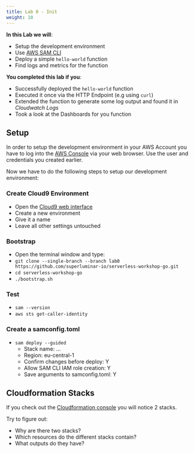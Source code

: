 ```yaml
---
title: Lab 0 - Init
weight: 10
---
```


**In this Lab we will**:

- Setup the development environment
- Use [AWS SAM CLI](https://docs.aws.amazon.com/serverless-application-model/latest/developerguide/serverless-sam-cli-command-reference.html)
- Deploy a simple `hello-world` function
- Find logs and metrics for the function

**You completed this lab if you**:

- Successfully deployed the `hello-world` function
- Executed it once via the HTTP Endpoint (e.g using `curl`)
- Extended the function to generate some log output and found it in *Cloudwatch Logs*
- Took a look at the Dashboards for you function

## Setup

In order to setup the development environment in your AWS Account you have to log into the [AWS Console](https://console.aws.amazon.com/) via your
web browser. Use the user and credentials you created earlier.

Now we have to do the following steps to setup our development environment:

### Create Cloud9 Environment
- Open the [Cloud9 web interface](https://eu-central-1.console.aws.amazon.com/cloud9/home?region=eu-central-1#)
- Create a new environment
- Give it a name
- Leave all other settings untouched

### Bootstrap
- Open the terminal window and type:
- ```git clone --single-branch --branch lab0 https://github.com/superluminar-io/serverless-workshop-go.git```
- `cd serverless-workshop-go`
- `./bootstrap.sh`


### Test
- `sam --version`
- `aws sts get-caller-identity`

### Create a samconfig.toml
- `sam deploy --guided`
  - Stack name: ...
  - Region: eu-central-1
  - Confirm changes before deploy: Y
  - Allow SAM CLI IAM role creation: Y
  - Save arguments to samconfig.toml: Y

## Cloudformation Stacks

If you check out the [Cloudformation console](https://eu-central-1.console.aws.amazon.com/cloudformation/home?region=eu-central-1) you will notice 2 stacks.

Try to figure out:

- Why are there two stacks?
- Which resources do the different stacks contain?
- What outputs do they have?
